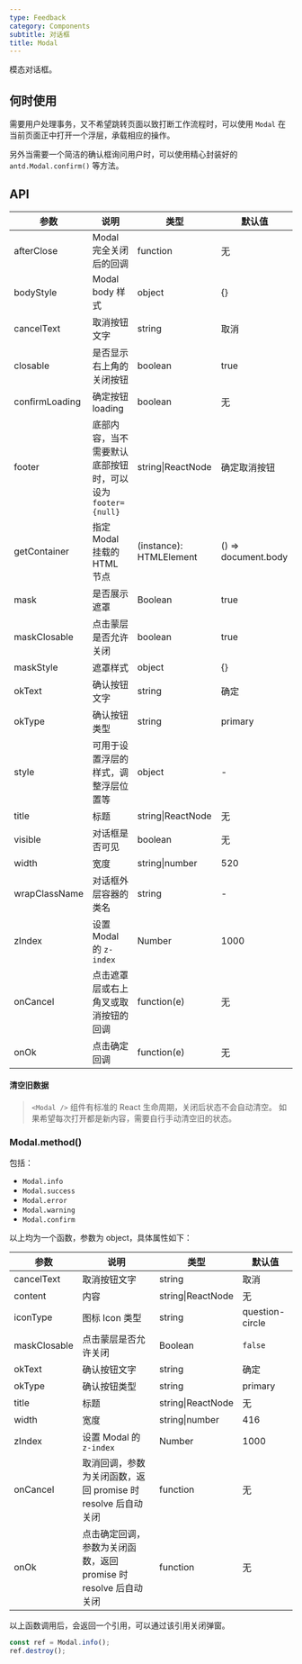 ```yaml
---
type: Feedback
category: Components
subtitle: 对话框
title: Modal
---
```


模态对话框。

## 何时使用

需要用户处理事务，又不希望跳转页面以致打断工作流程时，可以使用 `Modal` 在当前页面正中打开一个浮层，承载相应的操作。

另外当需要一个简洁的确认框询问用户时，可以使用精心封装好的 `antd.Modal.confirm()` 等方法。

## API

| 参数 | 说明 | 类型 | 默认值 |
| --- | --- | --- | --- |
| afterClose | Modal 完全关闭后的回调 | function | 无 |
| bodyStyle | Modal body 样式 | object | {} |
| cancelText | 取消按钮文字 | string | 取消 |
| closable | 是否显示右上角的关闭按钮 | boolean | true |
| confirmLoading | 确定按钮 loading | boolean | 无 |
| footer | 底部内容，当不需要默认底部按钮时，可以设为 `footer={null}` | string\|ReactNode | 确定取消按钮 |
| getContainer | 指定 Modal 挂载的 HTML 节点 | (instance): HTMLElement | () => document.body |
| mask | 是否展示遮罩 | Boolean | true |
| maskClosable | 点击蒙层是否允许关闭 | boolean | true |
| maskStyle | 遮罩样式 | object | {} |
| okText | 确认按钮文字 | string | 确定 |
| okType | 确认按钮类型 | string | primary |
| style | 可用于设置浮层的样式，调整浮层位置等 | object | - |
| title | 标题 | string\|ReactNode | 无 |
| visible | 对话框是否可见 | boolean | 无 |
| width | 宽度 | string\|number | 520 |
| wrapClassName | 对话框外层容器的类名 | string | - |
| zIndex | 设置 Modal 的 `z-index` | Number | 1000 |
| onCancel | 点击遮罩层或右上角叉或取消按钮的回调 | function(e) | 无 |
| onOk | 点击确定回调 | function(e) | 无 |

#### 清空旧数据

> `<Modal />` 组件有标准的 React 生命周期，关闭后状态不会自动清空。
> 如果希望每次打开都是新内容，需要自行手动清空旧的状态。

### Modal.method()

包括：

- `Modal.info`
- `Modal.success`
- `Modal.error`
- `Modal.warning`
- `Modal.confirm`

以上均为一个函数，参数为 object，具体属性如下：

| 参数 | 说明 | 类型 | 默认值 |
| --- | --- | --- | --- |
| cancelText | 取消按钮文字 | string | 取消 |
| content | 内容 | string\|ReactNode | 无 |
| iconType | 图标 Icon 类型 | string | question-circle |
| maskClosable | 点击蒙层是否允许关闭 | Boolean | `false` |
| okText | 确认按钮文字 | string | 确定 |
| okType | 确认按钮类型 | string | primary |
| title | 标题 | string\|ReactNode | 无 |
| width | 宽度 | string\|number | 416 |
| zIndex | 设置 Modal 的 `z-index` | Number | 1000 |
| onCancel | 取消回调，参数为关闭函数，返回 promise 时 resolve 后自动关闭 | function | 无 |
| onOk | 点击确定回调，参数为关闭函数，返回 promise 时 resolve 后自动关闭 | function | 无 |

以上函数调用后，会返回一个引用，可以通过该引用关闭弹窗。

```jsx
const ref = Modal.info();
ref.destroy();
```

<style>
.code-box-demo .wmstool-btn {
  margin-right: 8px;
}
</style>
